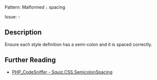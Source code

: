 Pattern: Malformed `;` spacing

Issue: -

## Description

Ensure each style definition has a semi-colon and it is spaced correctly.

## Further Reading

* [PHP_CodeSniffer - Squiz.CSS.SemicolonSpacing](https://github.com/PHPCSStandards/PHP_CodeSniffer/blob/master/src/Standards/Squiz/Sniffs/CSS/SemicolonSpacingSniff.php)